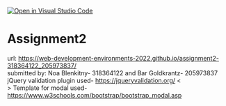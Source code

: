 [![Open in Visual Studio Code](https://classroom.github.com/assets/open-in-vscode-c66648af7eb3fe8bc4f294546bfd86ef473780cde1dea487d3c4ff354943c9ae.svg)](https://classroom.github.com/online_ide?assignment_repo_id=7785365&assignment_repo_type=AssignmentRepo)
# Assignment2
url: https://web-development-environments-2022.github.io/assignment2-318364122_205973837/ 
<br />
submitted by: Noa Blenkitny- 318364122 and Bar Goldkrantz- 205973837
<br />
jQuery validation plugin used- https://jqueryvalidation.org/
<<br />>
Template for modal used- https://www.w3schools.com/bootstrap/bootstrap_modal.asp
